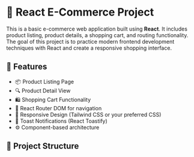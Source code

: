 # 🛒 React E-Commerce Project

This is a basic e-commerce web application built using **React**. It includes product listing, product details, a shopping cart, and routing functionality. The goal of this project is to practice modern frontend development techniques with React and create a responsive shopping interface.

## 🚀 Features

- 📦 Product Listing Page
- 🔍 Product Detail View
- 🛍️ Shopping Cart Functionality
- 🔄 React Router DOM for navigation
- 💅 Responsive Design (Tailwind CSS or your preferred CSS)
- 🎉 Toast Notifications (React Toastify)
- ⚙️ Component-based architecture

## 📁 Project Structure

